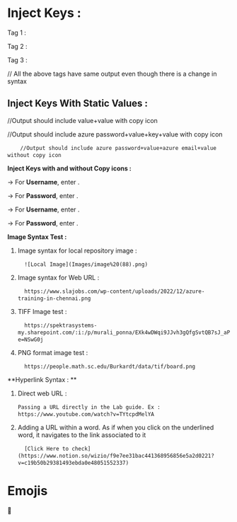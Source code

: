 # Inject Keys :

Tag 1 : <inject key="AzureAdUserEmail">

Tag 2 : <inject key="AzureAdUserEmail" />

Tag 3 : <inject key="AzureAdUserEmail"></inject>

// All the above tags have same output even though there is a change in syntax 

## Inject Keys With Static Values :

<inject key="testKey2" value="StaticValue2" key="testkay1"  value="StaticValue1" /> //Output should include value+value with copy icon 

<inject key="AzureAdUserPassword" value="StaticValue3" key="testkay2"  value="StaticValue2" />

//Output should include azure password+value+key+value with copy icon 

<inject key="AzureAdUserPassword" value="StaticValue2" key="AzureAdUserEmail" value="StaticValue1" enableCopy="false" /> 

        //Output should include azure password+value+azure email+value without copy icon 

**Inject Keys with and without Copy icons :**

   -> For **Username**, enter <inject key="AzureAdUserEmail" enableCopy="true" />.

   -> For **Password**, enter <inject key="AzureAdUserPassword" enableCopy="true" />.

   -> For **Username**, enter <inject key="AzureAdUserEmail" enableCopy="false" />.

   -> For **Password**, enter <inject key="AzureAdUserPassword" enableCopy="false" />.


**Image Syntax Test :**

1. Image syntax for local repository image : 

         ![Local Image](Images/image%20(88).png)

2. Image syntax for Web URL : 
         
         https://www.slajobs.com/wp-content/uploads/2022/12/azure-training-in-chennai.png

3. TIFF Image test : 

         https://spektrasystems-my.sharepoint.com/:i:/p/murali_ponna/EXk4wDWqi9JJvh3gQfgSvtQB7sJ_aPInAZRCcYmPmLRT5g?e=NSwG0j

4. PNG format image test :

         https://people.math.sc.edu/Burkardt/data/tif/board.png

**Hyperlink Syntax : **

1. Direct web URL :

       Passing a URL directly in the Lab guide. Ex : https://www.youtube.com/watch?v=TYtcpdMelYA 

2. Adding a URL within a word. As if when you click on the underlined word, it navigates to the link associated to it

         [Click Here to check](https://www.notion.so/wizio/f9e7ee31bac441368956856e5a2d0221?v=c19b50b29381493ebda0e48051552337)      

# Emojis 
🙏


